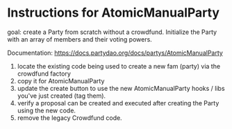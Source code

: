 # Instructions for AtomicManualParty

goal: create a Party from scratch without a crowdfund. Initialize the Party with an array of members and their voting powers.

Documentation: https://docs.partydao.org/docs/partys/AtomicManualParty

1. locate the existing code being used to create a new fam (party) via the crowdfund factory
2. copy it for AtomicManualParty
3. update the create button to use the new AtomicManualParty hooks / libs you've just created (tag them).
4. verify a proposal can be created and executed after creating the Party using the new code.
5. remove the legacy Crowdfund code.

